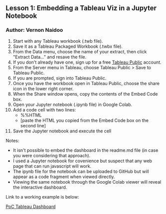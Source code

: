 ## Lesson 1: Embedding a Tableau Viz in a Jupyter Notebook
### Author: Vernon Naidoo
 
1. Start with any Tableau workbook (.twb file).
1. Save it as a Tableau Packaged Workbook (.twbx file).
1. From the Data menu, choose the name of your extract, then click "Extract Data..." and resave the file.
1. If you don't already have one, sign up for a free [Tableau Public](http://public.tableau.com) account.
1. From the Server menu in Tableau, choose Tableau Public > Save to Tableau Public.
1. If you are prompted, sign into Tableau Public.
1. Once you have the workbook open in Tableau Public, choose the share icon in the lower right corner.
1. When the Share window opens, copy the contents of the Embed Code box.
1. Open your Jupyter notebook (.ipynb file) in Google Colab.
1. Add a code cell with two lines:
    - %%HTML
    - [paste the HTML you copied from the Embed Code box on the second line]
1. Save the Jupyter notebook and execute the cell

Notes:
- It isn't possible to embed the dashboard in the readme.md file (in case you were considering that approach).
- I used a Jupyter notebook for covenience but suspect that any web page that can run javascript will work.
- The ipynb file for the notebook can be uploaded to GitHub but will appear as a code fragment when viewed directly.
- Viewing the same notebook through the Google Colab viewer will reveal the interactive dashboard.  

Link to a working example is below:

[PoC Tableau Dashboard](https://colab.research.google.com/github/VernonNaidoo-Toronto/COVID-19_Test/blob/master/Tableau_PoC.ipynb)

